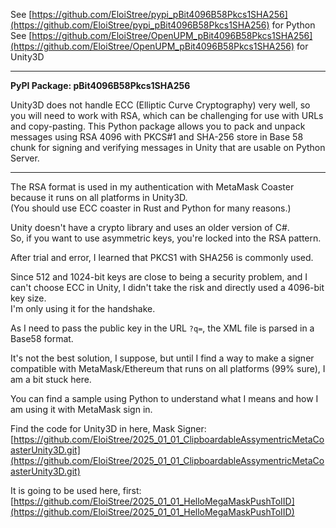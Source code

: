 See [https://github.com/EloiStree/pypi_pBit4096B58Pkcs1SHA256](https://github.com/EloiStree/pypi_pBit4096B58Pkcs1SHA256) for Python  
See [https://github.com/EloiStree/OpenUPM_pBit4096B58Pkcs1SHA256](https://github.com/EloiStree/OpenUPM_pBit4096B58Pkcs1SHA256) for Unity3D   

-------------

**PyPI Package: pBit4096B58Pkcs1SHA256**

Unity3D does not handle ECC (Elliptic Curve Cryptography) very well, so you will need to work with RSA, which can be challenging for use with URLs and copy-pasting. This Python package allows you to pack and unpack messages using RSA 4096 with PKCS#1 and SHA-256 store in Base 58 chunk for signing and verifying messages in Unity that are usable on Python Server.

----------------------------------

The RSA format is used in my authentication with MetaMask Coaster because it runs on all platforms in Unity3D.  
(You should use ECC coaster in Rust and Python for many reasons.)

Unity doesn't have a crypto library and uses an older version of C#.  
So, if you want to use asymmetric keys, you're locked into the RSA pattern.

After trial and error, I learned that PKCS1 with SHA256 is commonly used.

Since 512 and 1024-bit keys are close to being a security problem, and I can't choose ECC in Unity, I didn't take the risk and directly used a 4096-bit key size.  
I'm only using it for the handshake.

As I need to pass the public key in the URL `?q=`, the XML file is parsed in a Base58 format.

It's not the best solution, I suppose, but until I find a way to make a signer compatible with MetaMask/Ethereum that runs on all platforms (99% sure), I am a bit stuck here.

You can find a sample using Python to understand what I means and how I am using it with MetaMask sign in.

Find the code for Unity3D in here, Mask Signer:  
[https://github.com/EloiStree/2025_01_01_ClipboardableAssymentricMetaCoasterUnity3D.git](https://github.com/EloiStree/2025_01_01_ClipboardableAssymentricMetaCoasterUnity3D.git)    
    
It is going to be used here, first:  
[https://github.com/EloiStree/2025_01_01_HelloMegaMaskPushToIID](https://github.com/EloiStree/2025_01_01_HelloMegaMaskPushToIID)  
